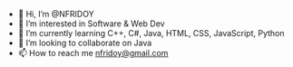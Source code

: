 - 👋 Hi, I’m @NFRIDOY
- 👀 I’m interested in Software & Web Dev
- 🌱 I’m currently learning C++, C#, Java, HTML, CSS, JavaScript, Python
- 💞️ I’m looking to collaborate on Java
- 📫 How to reach me nfridoy@gmail.com

<!---
NFRIDOY/NFRIDOY is a ✨ special ✨ repository because its `README.md` (this file) appears on your GitHub profile.
You can click the Preview link to take a look at your changes.
--->
